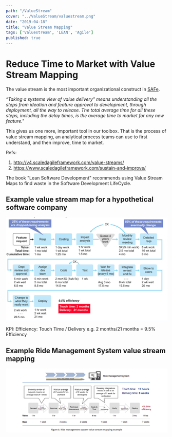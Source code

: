 ```yaml
---
path: "/ValueStream"
cover: "../ValueStream/valuestream.png"
date: "2019-04-18"
title: "Value Stream Mapping"
tags: ['Valuestream', 'LEAN', 'Agile']
published: true
---
```


# Reduce Time to Market with Value Stream Mapping

The value stream is the most important organizational construct in [SAFe](http://scaledagileframework.com).

*“Taking a systems view of value delivery" means understanding all the steps from ideation and feature approval to development, through deployment, all the way to release. The total average time for all these steps, including the delay times, is the average time to market for any new feature."*

This gives us one more, important tool in our toolbox. That is the process of value stream mapping, an analytical process teams can use to ﬁrst understand, and then improve, time to market.


Refs: 
1. http://v4.scaledagileframework.com/value-streams/ 
2. https://www.scaledagileframework.com/sustain-and-improve/


The book "Lean Software Development" recommends using Value Stream Maps to find waste in the Software Development LifeCycle.


## Example value stream map for a hypothetical software company

![Value Stream](valuestream.png)

KPI: Efficiency: Touch Time / Delivery e.g. 2 months/21 months = 9.5% Efficiency


## Example Ride Management System value stream mapping

![](ride.png)



